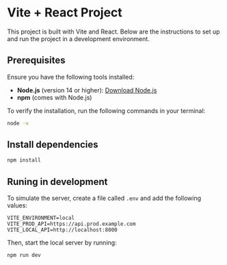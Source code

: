 # Vite + React Project

This project is built with Vite and React. Below are the instructions to set up and run the project in a development environment.

## Prerequisites

Ensure you have the following tools installed:

- **Node.js** (version 14 or higher): [Download Node.js](https://nodejs.org/)
- **npm** (comes with Node.js)

To verify the installation, run the following commands in your terminal:

```bash
node -v
```
## Install dependencies

```bash
npm install
```
## Runing in development

To simulate the server, create a file called `.env` and add the following values:

```
VITE_ENVIRONMENT=local
VITE_PROD_API=https://api.prod.example.com
VITE_LOCAL_API=http://localhost:8000
```
Then, start the local server by running:
```bash
npm run dev
```